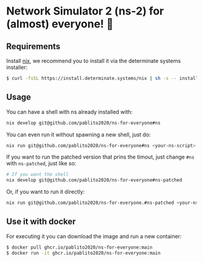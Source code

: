 # Network Simulator 2 (ns-2) for (almost) everyone! 🎉

## Requirements

Install [nix](https://nixos.org/), we recommend you to install it via the determinate systems installer:

```bash
$ curl -fsSL https://install.determinate.systems/nix | sh -s -- install --no-confirm
```

## Usage

You can have a shell with ns already installed with:

```bash
nix develop git@github.com/pablito2020/ns-for-everyone#ns
```

You can even run it without spawning a new shell, just do: 

```bash
nix run git@github.com/pablito2020/ns-for-everyone#ns <your-ns-script> <your-script-args>
```

If you want to run the patched version that prins the timout, just change `#ns` with `ns-patched`, just like so:

```bash
# If you want the shell
nix develop git@github.com/pablito2020/ns-for-everyone#ns-patched
```

Or, if you want to run it directly:

```bash
nix run git@github.com/pablito2020/ns-for-everyone.#ns-patched <your-ns-script> <your-script-args>
```

## Use it with docker

For executing it you can download the image and run a new container:

```bash
$ docker pull ghcr.io/pablito2020/ns-for-everyone:main
$ docker run -it ghcr.io/pablito2020/ns-for-everyone:main
```
